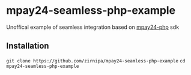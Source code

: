# mpay24-seamless-php-example
Unoffical example of seamless integration based on [mpay24-php](https://github.com/mpay24/mpay24-php) sdk

## Installation

`git clone https://github.com/zirnipa/mpay24-seamless-php-example`
`cd mpay24-seamless-php-example`

